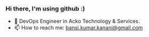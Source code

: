 ### Hi there, I'm using github :)

- 🔭 DevOps Engineer in Acko Technology & Services.
- 📫 How to reach me: bansi.kumar.kanani@gmail.com

<!--
**BansiKanani/BansiKanani** is a ✨ _special_ ✨ repository because its `README.md` (this file) appears on your GitHub profile.

Here are some ideas to get you started:

- 🔭 I’m currently working on ...
- 🌱 I’m currently learning ...
- 👯 I’m looking to collaborate on ...
- 🤔 I’m looking for help with ...
- 💬 Ask me about ...
- 📫 How to reach me: ...
- 😄 Pronouns: ...
- ⚡ Fun fact: ...
-->
